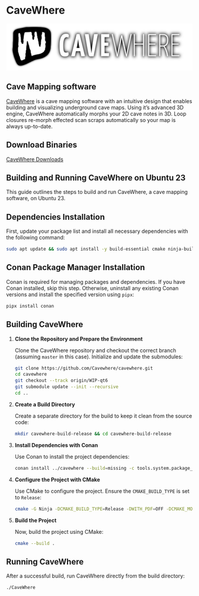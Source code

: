# CaveWhere

![CaveWhere Logo](cavewhere_about.png)

## Cave Mapping software

[CaveWhere](https://cavewhere.com) is a cave mapping software with an intuitive design that enables building and visualizing underground cave maps.
Using it’s advanced 3D engine, CaveWhere automatically morphs your 2D cave notes in 3D.
Loop closures re-morph effected scan scraps automatically so your map is always up-to-date.

## Download Binaries

[CaveWhere Downloads](https://cavewhere.com/downloads/)


## Building and Running CaveWhere on Ubuntu 23

This guide outlines the steps to build and run CaveWhere, a cave mapping software, on Ubuntu 23.

## Dependencies Installation

First, update your package list and install all necessary dependencies with the following command:

```bash
sudo apt update && sudo apt install -y build-essential cmake ninja-build pipx liblocale-po-perl git
```

## Conan Package Manager Installation

Conan is required for managing packages and dependencies. If you have Conan installed, skip this step. Otherwise, uninstall any existing Conan versions and install the specified version using `pipx`:

```bash
pipx install conan
```

## Building CaveWhere

1. **Clone the Repository and Prepare the Environment**

   Clone the CaveWhere repository and checkout the correct branch (assuming `master` in this case). Initialize and update the submodules:

   ```bash
   git clone https://github.com/Cavewhere/cavewhere.git
   cd cavewhere
   git checkout --track origin/WIP-qt6
   git submodule update --init --recursive
   cd ..
   ```

2. **Create a Build Directory**

   Create a separate directory for the build to keep it clean from the source code:

   ```bash
   mkdir cavewhere-build-release && cd cavewhere-build-release
   ```

3. **Install Dependencies with Conan**

   Use Conan to install the project dependencies:

   ```bash
   conan install ../cavewhere --build=missing -c tools.system.package_manager:mode=install -c tools.system.package_manager:sudo=True 
   ```

4. **Configure the Project with CMake**

   Use CMake to configure the project. Ensure the `CMAKE_BUILD_TYPE` is set to `Release`:

   ```bash
   cmake -G Ninja -DCMAKE_BUILD_TYPE=Release -DWITH_PDF=OFF -DCMAKE_MODULE_PATH=`pwd` ../cavewhere
   ```

5. **Build the Project**

   Now, build the project using CMake:

   ```bash
   cmake --build .
   ```

## Running CaveWhere

After a successful build, run CaveWhere directly from the build directory:

```bash
./CaveWhere
```



